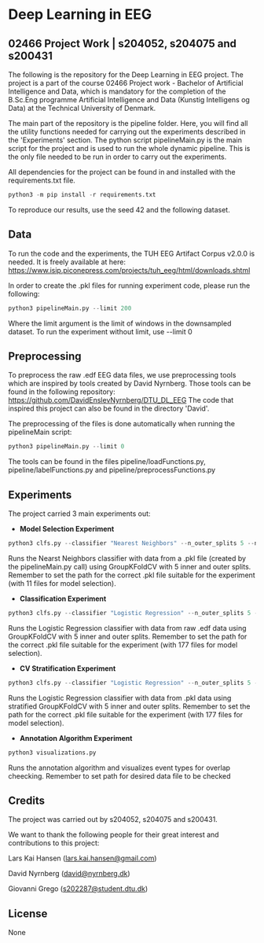 # Deep Learning in EEG
## 02466 Project Work | s204052, s204075 and s200431
The following is the repository for the Deep Learning in EEG project.
The project is a part of the course 02466 Project work - Bachelor of Artificial Intelligence and Data, which is mandatory for the completion of the B.Sc.Eng programme Artificial Intelligence and Data (Kunstig Intelligens og Data) at the Technical University of Denmark.

The main part of the repository is the pipeline folder. Here, you will find all the utility functions needed for carrying out the experiments described in the 'Experiments' section. The python script pipelineMain.py is the main script for the project and is used to run the whole dynamic pipeline. This is the only file needed to be run in order to carry out the experiments.

All dependencies for the project can be found in and installed with the requirements.txt file. 
```python
python3 -m pip install -r requirements.txt
```

To reproduce our results, use the seed 42 and the following dataset. 

## Data
To run the code and the experiments, the TUH EEG Artifact Corpus v2.0.0 is needed. It is freely available at here: 
https://www.isip.piconepress.com/projects/tuh_eeg/html/downloads.shtml

In order to create the .pkl files for running experiment code, please run the following:
```python
python3 pipelineMain.py --limit 200
```
Where the limit argument is the limit of windows in the downsampled dataset. To run the experiment without limit, use --limit 0

## Preprocessing
To preprocess the raw .edf EEG data files, we use preprocessing tools which are inspired by tools created by David Nyrnberg. 
Those tools can be found in the following repository:
https://github.com/DavidEnslevNyrnberg/DTU_DL_EEG
The code that inspired this project can also be found in the directory 'David'.

The preprocessing of the files is done automatically when running the pipelineMain script:
```python
python3 pipelineMain.py --limit 0
```

The tools can be found in the files pipeline/loadFunctions.py, pipeline/labelFunctions.py and pipeline/preprocessFunctions.py

## Experiments
The project carried 3 main experiments out:
- **Model Selection Experiment**
```python
python3 clfs.py --classifier "Nearest Neighbors" --n_outer_splits 5 --n_inner_splits 5 --fromPickle 1
```
Runs the Nearst Neighbors classifier with data from a .pkl file (created by the pipelineMain.py call) using GroupKFoldCV with 5 inner and outer splits.
Remember to set the path for the correct .pkl file suitable for the experiment (with 11 files for model selection).

- **Classification Experiment**
```python
python3 clfs.py --classifier "Logistic Regression" --n_outer_splits 5 --n_inner_splits 5 --fromPickle 0
```
Runs the Logistic Regression classifier with data from raw .edf data using GroupKFoldCV with 5 inner and outer splits. 
Remember to set the path for the correct .pkl file suitable for the experiment (with 177 files for model selection).

- **CV Stratification Experiment**
```python
python3 clfs.py --classifier "Logistic Regression" --n_outer_splits 5 --n_inner_splits 5 --stratification 1
```
Runs the Logistic Regression classifier with data from .pkl data using stratified GroupKFoldCV with 5 inner and outer splits. 
Remember to set the path for the correct .pkl file suitable for the experiment (with 177 files for model selection).


- **Annotation Algorithm Experiment**
```python
python3 visualizations.py
```
Runs the annotation algorithm and visualizes event types for overlap cheecking. Remember to set path for desired data file to be checked

## Credits
The project was carried out by s204052, s204075 and s200431.

We want to thank the following people for their great interest and contributions to this project:

Lars Kai Hansen (lars.kai.hansen@gmail.com)

David Nyrnberg (david@nyrnberg.dk)

Giovanni Grego (s202287@student.dtu.dk)

## License
None
